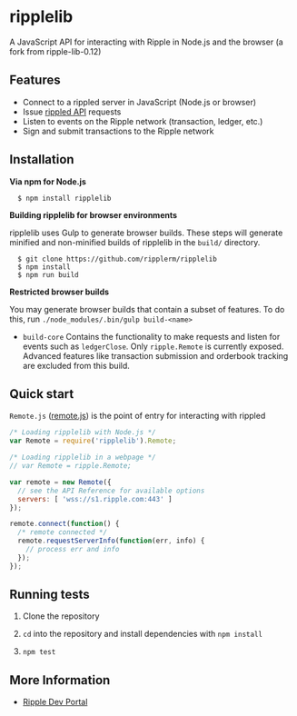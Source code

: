 # ripplelib

A JavaScript API for interacting with Ripple in Node.js and the browser
(a fork from ripple-lib-0.12)

## Features

+ Connect to a rippled server in JavaScript (Node.js or browser)
+ Issue [rippled API](https://ripple.com/build/rippled-apis/) requests
+ Listen to events on the Ripple network (transaction, ledger, etc.)
+ Sign and submit transactions to the Ripple network


## Installation

**Via npm for Node.js**

```
  $ npm install ripplelib
```

**Building ripplelib for browser environments**

ripplelib uses Gulp to generate browser builds. These steps will generate minified and non-minified builds of ripplelib in the `build/` directory.

```
  $ git clone https://github.com/ripplerm/ripplelib
  $ npm install
  $ npm run build
```

**Restricted browser builds**

You may generate browser builds that contain a subset of features. To do this, run `./node_modules/.bin/gulp build-<name>`

+ `build-core` Contains the functionality to make requests and listen for events such as `ledgerClose`. Only `ripple.Remote` is currently exposed. Advanced features like transaction submission and orderbook tracking are excluded from this build.

## Quick start

`Remote.js` ([remote.js](https://github.com/ripplerm/ripplelib/blob/master/dist/npm/remote.js)) is the point of entry for interacting with rippled

```js
/* Loading ripplelib with Node.js */
var Remote = require('ripplelib').Remote;

/* Loading ripplelib in a webpage */
// var Remote = ripple.Remote;

var remote = new Remote({
  // see the API Reference for available options
  servers: [ 'wss://s1.ripple.com:443' ]
});

remote.connect(function() {
  /* remote connected */
  remote.requestServerInfo(function(err, info) {
    // process err and info
  });
});
```

## Running tests

1. Clone the repository

2. `cd` into the repository and install dependencies with `npm install`

3. `npm test`

## More Information

+ [Ripple Dev Portal](https://ripple.com/build/)
